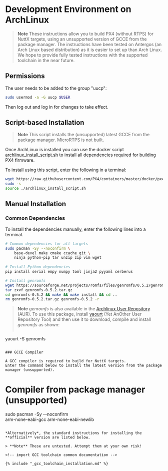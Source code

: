 # Development Environment on ArchLinux

> **Note** These instructions allow you to build PX4 (without RTPS) for NuttX targets, using an unsupported version of GCCE from the package manager.
The instructions have been tested on Antergos (an Arch Linux based distribution) as it is easier to set up than Arch Linux.
We hope to provide fully tested instructions with the supported toolchain in the near future.

## Permissions

The user needs to be added to the group "uucp":

```sh
sudo usermod -a -G uucp $USER
```

Then log out and log in for changes to take effect.


## Script-based Installation

> **Note** This script installs the (unsupported) latest GCCE from the package manager. MicroRTPS is not built.

Once ArchLinux is installed you can use the docker script 
[archlinux_install_script.sh](https://github.com/PX4/containers/blob/master/docker/px4-dev/scripts/archlinux_install_script.sh)
to install all dependencies required for building PX4 firmware.

To install using this script, enter the following in a terminal:
```sh
wget https://raw.githubusercontent.com/PX4/containers/master/docker/px4-dev/scripts/archlinux_install_script.sh
sudo -s
source ./archlinux_install_script.sh
```

<!-- 
> Follow the instructions [below](#gcc-toolchain-installation) to install the supported version.
-->


## Manual Installation

### Common Dependencies

To install the dependencies manually, enter the following lines into a terminal.

```sh
# Common dependencies for all targets
sudo pacman -Sy --noconfirm \
    base-devel make cmake ccache git \
    ninja python-pip tar unzip zip vim wget
    
# Install Python dependencies
pip install serial empy numpy toml jinja2 pyyaml cerberus

# Install genromfs
wget https://sourceforge.net/projects/romfs/files/genromfs/0.5.2/genromfs-0.5.2.tar.gz
tar zxvf genromfs-0.5.2.tar.gz
cd genromfs-0.5.2 && make && make install && cd ..
rm genromfs-0.5.2.tar.gz genromfs-0.5.2 -r 
```

> **Note** *genromfs* is also available in the 
> [Archlinux User Repository](https://aur.archlinux.org/packages/genromfs/) (AUR).
> To use this package, install [yaourt](https://archlinux.fr/yaourt-en) (Yet AnOther User Repository Tool) 
> and then use it to download, compile and install *genromfs* as shown:
> ```sh
  yaourt -S genromfs
  ```

### GCCE Compiler

A GCC compiler is required to build for NuttX targets. 
Enter the command below to install the latest version from the package manager (unsupported).

```
# Compiler from package manager (unsupported)
sudo pacman -Sy --noconfirm \
    arm-none-eabi-gcc arm-none-eabi-newlib
```

*Alternatively*, the standard instructions for installing the **official** version are listed below. 

> **Note** These are untested. Attempt them at your own risk!

<!-- import GCC toolchain common documentation -->

{% include "_gcc_toolchain_installation.md" %}
